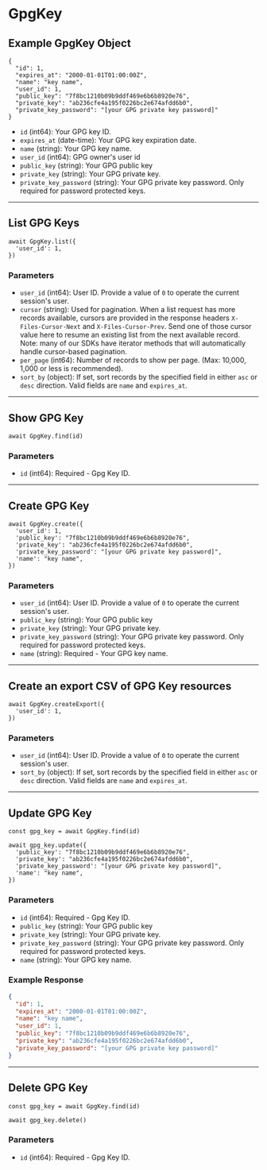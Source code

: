# GpgKey

## Example GpgKey Object

```
{
  "id": 1,
  "expires_at": "2000-01-01T01:00:00Z",
  "name": "key name",
  "user_id": 1,
  "public_key": "7f8bc1210b09b9ddf469e6b6b8920e76",
  "private_key": "ab236cfe4a195f0226bc2e674afdd6b0",
  "private_key_password": "[your GPG private key password]"
}
```

* `id` (int64): Your GPG key ID.
* `expires_at` (date-time): Your GPG key expiration date.
* `name` (string): Your GPG key name.
* `user_id` (int64): GPG owner's user id
* `public_key` (string): Your GPG public key
* `private_key` (string): Your GPG private key.
* `private_key_password` (string): Your GPG private key password. Only required for password protected keys.

---

## List GPG Keys

```
await GpgKey.list({
  'user_id': 1,
})
```


### Parameters

* `user_id` (int64): User ID.  Provide a value of `0` to operate the current session's user.
* `cursor` (string): Used for pagination.  When a list request has more records available, cursors are provided in the response headers `X-Files-Cursor-Next` and `X-Files-Cursor-Prev`.  Send one of those cursor value here to resume an existing list from the next available record.  Note: many of our SDKs have iterator methods that will automatically handle cursor-based pagination.
* `per_page` (int64): Number of records to show per page.  (Max: 10,000, 1,000 or less is recommended).
* `sort_by` (object): If set, sort records by the specified field in either `asc` or `desc` direction. Valid fields are `name` and `expires_at`.

---

## Show GPG Key

```
await GpgKey.find(id)
```


### Parameters

* `id` (int64): Required - Gpg Key ID.

---

## Create GPG Key

```
await GpgKey.create({
  'user_id': 1,
  'public_key': "7f8bc1210b09b9ddf469e6b6b8920e76",
  'private_key': "ab236cfe4a195f0226bc2e674afdd6b0",
  'private_key_password': "[your GPG private key password]",
  'name': "key name",
})
```


### Parameters

* `user_id` (int64): User ID.  Provide a value of `0` to operate the current session's user.
* `public_key` (string): Your GPG public key
* `private_key` (string): Your GPG private key.
* `private_key_password` (string): Your GPG private key password. Only required for password protected keys.
* `name` (string): Required - Your GPG key name.

---

## Create an export CSV of GPG Key resources

```
await GpgKey.createExport({
  'user_id': 1,
})
```


### Parameters

* `user_id` (int64): User ID.  Provide a value of `0` to operate the current session's user.
* `sort_by` (object): If set, sort records by the specified field in either `asc` or `desc` direction. Valid fields are `name` and `expires_at`.

---

## Update GPG Key

```
const gpg_key = await GpgKey.find(id)

await gpg_key.update({
  'public_key': "7f8bc1210b09b9ddf469e6b6b8920e76",
  'private_key': "ab236cfe4a195f0226bc2e674afdd6b0",
  'private_key_password': "[your GPG private key password]",
  'name': "key name",
})
```

### Parameters

* `id` (int64): Required - Gpg Key ID.
* `public_key` (string): Your GPG public key
* `private_key` (string): Your GPG private key.
* `private_key_password` (string): Your GPG private key password. Only required for password protected keys.
* `name` (string): Your GPG key name.

### Example Response

```json
{
  "id": 1,
  "expires_at": "2000-01-01T01:00:00Z",
  "name": "key name",
  "user_id": 1,
  "public_key": "7f8bc1210b09b9ddf469e6b6b8920e76",
  "private_key": "ab236cfe4a195f0226bc2e674afdd6b0",
  "private_key_password": "[your GPG private key password]"
}
```

---

## Delete GPG Key

```
const gpg_key = await GpgKey.find(id)

await gpg_key.delete()
```

### Parameters

* `id` (int64): Required - Gpg Key ID.

